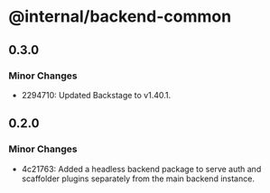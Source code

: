 # @internal/backend-common

## 0.3.0

### Minor Changes

- 2294710: Updated Backstage to v1.40.1.

## 0.2.0

### Minor Changes

- 4c21763: Added a headless backend package to serve auth and scaffolder plugins separately from the main backend instance.
